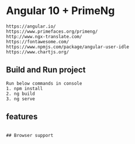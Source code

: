
# Angular 10 + PrimeNg

````
https://angular.io/
https://www.primefaces.org/primeng/
http://www.ngx-translate.com/
https://fontawesome.com/
https://www.npmjs.com/package/angular-user-idle
https://www.chartjs.org/
````

## Build and Run project
`````
Run below commands in console
1. npm install
2. ng build
3. ng serve
`````

## features

````

## Browser support
````

````

